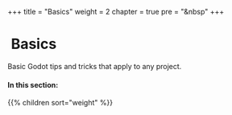 +++
title = "Basics"
weight = 2
chapter = true
pre = "<i class='fas fa-toolbox fa-fw'></i>&nbsp"
+++

# <i class="fas fa-toolbox"></i>&nbsp;Basics

Basic Godot tips and tricks that apply to any project.

#### In this section:

{{% children  sort="weight" %}}
